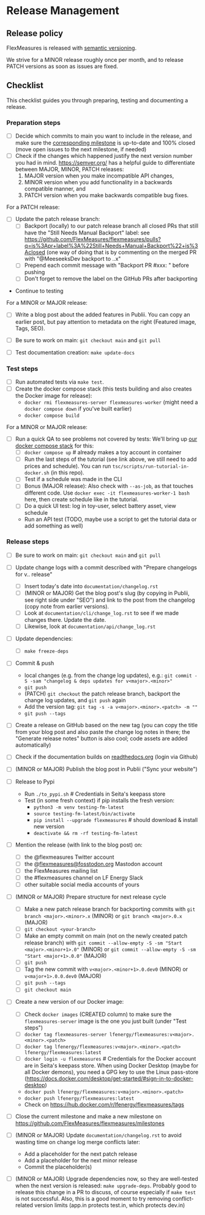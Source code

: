 # Release Management


## Release policy

FlexMeasures is released with [semantic versioning](https://semver.org/).

We strive for a MINOR release roughly once per month,
and to release PATCH versions as soon as issues are fixed.

## Checklist

This checklist guides you through preparing, testing and documenting a release.


### Preparation steps

- [ ] Decide which commits to main you want to include in the release, and make sure the [corresponding milestone](https://github.com/FlexMeasures/flexmeasures/milestones) is up-to-date and 100% closed (move open issues to the next milestone, if needed)
- [ ] Check if the changes which happened justify the next version number you had in mind. https://semver.org/ has a helpful guide to differentiate between MAJOR, MINOR, PATCH releases:
  1. MAJOR version when you make incompatible API changes,
  2. MINOR version when you add functionality in a backwards compatible manner, and
  3. PATCH version when you make backwards compatible bug fixes.

For a PATCH release:

- [ ] Update the patch release branch:
  - [ ] Backport (locally) to our patch release branch all closed PRs that still have the "Still Needs Manual Backport" label: see https://github.com/FlexMeasures/flexmeasures/pulls?q=is%3Apr+label%3A%22Still+Needs+Manual+Backport%22+is%3Aclosed (one way of doing that is by commenting on the merged PR with "@MeeseeksDev backport to <major>.<minor>.x"
  - [ ] Prepend each commit message with "Backport PR #xxx: " before pushing
  - [ ] Don't forget to remove the label on the GitHub PRs after backporting
- Continue to testing

For a MINOR or MAJOR release:

- [ ] Write a blog post about the added features in Publii. You can copy an earlier post, but pay attention to metadata on the right (Featured image, Tags, SEO).
- [ ] Be sure to work on main: `git checkout main` and `git pull`
- [ ] Test documentation creation: `make update-docs`


### Test steps

- [ ] Run automated tests via `make test`.
- [ ] Create the docker compose stack (this tests building and also creates the Docker image for release):
  - `docker rmi flexmeasures-server flexmeasures-worker`  (might need a `docker compose down` if you've built earlier)
  - `docker compose build`

For a MINOR or MAJOR release:

- [ ] Run a quick QA to see problems not covered by tests: We'll bring up  [our docker compose stack](https://flexmeasures.readthedocs.io/en/latest/dev/docker-compose.html#seeing-it-work-running-the-toy-tutorial) for this:
  - [ ] `docker compose up`  # already makes a toy account in container
  - [ ] Run the last steps of the tutorial (see link above, we still need to add prices and schedule). You can run `tsc/scripts/run-tutorial-in-docker.sh` (in this repo).
  - [ ] Test if a schedule was made in the CLI
  - [ ] Bonus (MAJOR release): Also check with `--as-job`, as that touches different code. Use `docker exec -it flexmeasures-worker-1 bash` here, then create schedule like in the tutorial.
  - [ ] Do a quick UI test: log in toy-user, select battery asset, view schedule
  - Run an API test (TODO, maybe use a script to get the tutorial data or add something as well)


### Release steps

- [ ] Be sure to work on main: `git checkout main` and `git pull`
- [ ] Update change logs with a commit described with "Prepare changelogs for v<major>.<minor>.<patch> release"
  - [ ] Insert today's date into `documentation/changelog.rst`
  - [ ] (MINOR or MAJOR) Get the blog post's slug (by copying in Publii, see right side under "SEO") and link to the post from the changelog (copy note from earlier versions).	
  - [ ] Look at `documentation/cli/change_log.rst` to see if we made changes there. Update the date.
  - [ ] Likewise, look at `documentation/api/change_log.rst`
- [ ] Update dependencies: 
  - [ ] `make freeze-deps`
- [ ] Commit & push
  - local changes (e.g. from the change log updates), e.g.: `git commit -S -sam "changelog & deps updates for v<major>.<minor>"`
  - `git push`
  - (PATCH) `git checkout` the patch release branch, backport the change log updates, and `git push` again
  - Add the version tag: `git tag -s -a v<major>.<minor>.<patch> -m ""`
  - `git push --tags` 
- [ ] Create a release on GitHub based on the new tag  (you can copy the title from your blog post and also paste the change log notes in there; the "Generate release notes" button is also cool; code assets are added automatically)
- [ ] Check if the documentation builds on [readthedocs.org](https://readthedocs.org/projects/flexmeasures/builds/) (login via Github)
- [ ] (MINOR or MAJOR) Publish the blog post in Publii ("Sync your website")
- [ ] Release to Pypi
  - Run `./to_pypi.sh`  # Credentials in Seita's keepass store
  - Test (in some fresh context) if pip installs the fresh version:
    - `python3 -m venv testing-fm-latest`
    - `source testing-fm-latest/bin/activate`
    - `pip install --upgrade flexmeasures`  # should download & install new version
    - `deactivate && rm -rf testing-fm-latest`
- [ ] Mention the release (with link to the blog post) on:
  - [ ] the @flexmeasures Twitter account
  - [ ] the @flexmeasures@fosstodon.org Mastodon account
  - [ ] the FlexMeasures mailing list
  - [ ] the #flexmeasures channel on LF Energy Slack
  - [ ] other suitable social media accounts of yours
- [ ] (MINOR or MAJOR) Prepare structure for next release cycle
  - [ ] Make a new patch release branch for backporting commits with `git branch <major>.<minor>.x` (MINOR) or `git branch <major>.0.x` (MAJOR) 
  - [ ] `git checkout <your-branch>`
  - [ ] Make an empty commit on main (not on the newly created patch release branch) with `git commit --allow-empty -S -sm "Start <major>.<minor+1>.0"` (MINOR) or `git commit --allow-empty -S -sm "Start <major+1>.0.0"` (MAJOR)
  - [ ] `git push`
  - [ ] Tag the new commit with `v<major>.<minor+1>.0.dev0` (MINOR) or `v<major+1>.0.0.dev0` (MAJOR)
  - [ ] `git push --tags`
  - [ ] `git checkout main`
- [ ] Create a new version of our Docker image:
  - [ ] Check `docker images` (CREATED column) to make sure the `flexmeasures-server` image is the one you just built (under "Test steps") 
  - [ ] `docker tag flexmeasures-server lfenergy/flexmeasures:v<major>.<minor>.<patch>`
  - [ ] `docker tag lfenergy/flexmeasures:v<major>.<minor>.<patch> lfenergy/flexmeasures:latest`
  - [ ] `docker login -u flexmeasures`  # Credentials for the Docker account are in Seita's keepass store. When using Docker Desktop (maybe for all Docker demons), you need a GPG key to use the Linux pass-store (https://docs.docker.com/desktop/get-started/#sign-in-to-docker-desktop)
  - `docker push lfenergy/flexmeasures:v<major>.<minor>.<patch>`
  - `docker push lfenergy/flexmeasures:latest`
  - Check on https://hub.docker.com/r/lfenergy/flexmeasures/tags
- [ ] Close the current milestone and make a new milestone on https://github.com/FlexMeasures/flexmeasures/milestones
- [ ] (MINOR or MAJOR) Update `documentation/changelog.rst` to avoid wasting time on change log merge conflicts later:
  - Add a placeholder for the next patch release
  - Add a placeholder for the next minor release
  - Commit the placeholder(s)
- [ ] (MINOR or MAJOR) Upgrade dependencies now, so they are well-tested when the next version is released: `make upgrade-deps`. Probably good to release this change in a PR to discuss, of course especially if `make test` is not successful. Also, this is a good moment to try removing conflict-related version limits (app.in protects test.in, which protects dev.in) 
  
